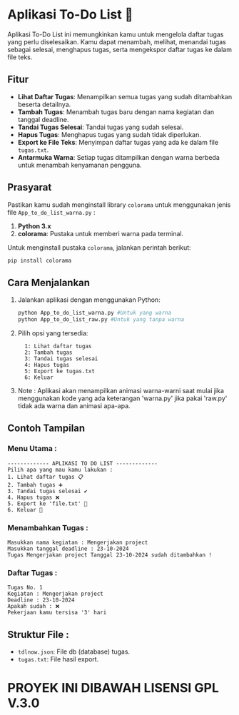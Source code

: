 # Aplikasi To-Do List 📝

Aplikasi To-Do List ini memungkinkan kamu untuk mengelola daftar tugas yang perlu diselesaikan. Kamu dapat menambah, melihat, menandai tugas sebagai selesai, menghapus tugas, serta mengekspor daftar tugas ke dalam file teks.

## Fitur

- **Lihat Daftar Tugas**: Menampilkan semua tugas yang sudah ditambahkan beserta detailnya.
- **Tambah Tugas**: Menambah tugas baru dengan nama kegiatan dan tanggal deadline.
- **Tandai Tugas Selesai**: Tandai tugas yang sudah selesai.
- **Hapus Tugas**: Menghapus tugas yang sudah tidak diperlukan.
- **Export ke File Teks**: Menyimpan daftar tugas yang ada ke dalam file `tugas.txt`.
- **Antarmuka Warna**: Setiap tugas ditampilkan dengan warna berbeda untuk menambah kenyamanan pengguna.

## Prasyarat

Pastikan kamu sudah menginstall library `colorama` untuk menggunakan jenis file `App_to_do_list_warna.py` :

1. **Python 3.x**
2. **colorama**: Pustaka untuk memberi warna pada terminal.

Untuk menginstall pustaka `colorama`, jalankan perintah berikut:

```bash
pip install colorama
```
## Cara Menjalankan

1. Jalankan aplikasi dengan menggunakan Python:
   ```bash
   python App_to_do_list_warna.py #Untuk yang warna
   python App_to_do_list_raw.py #Untuk yang tanpa warna
   ```
2. Pilih opsi yang tersedia:
   ```
     1: Lihat daftar tugas
     2: Tambah tugas
     3: Tandai tugas selesai
     4: Hapus tugas
     5: Export ke tugas.txt
     6: Keluar
   ```
3. Note : Aplikasi akan menampilkan animasi warna-warni saat mulai jika menggunakan kode yang ada keterangan 'warna.py' jika pakai 'raw.py' tidak ada warna dan animasi apa-apa.

## Contoh Tampilan

### Menu Utama : 

```
------------- APLIKASI TO DO LIST -------------
Pilih apa yang mau kamu lakukan :
1. Lihat daftar tugas 📋
2. Tambah tugas ➕
3. Tandai tugas selesai ✔️
4. Hapus tugas ❌
5. Export ke 'file.txt' 💾
6. Keluar 🚪
```

### Menambahkan Tugas :

```
Masukkan nama kegiatan : Mengerjakan project
Masukkan tanggal deadline : 23-10-2024
Tugas Mengerjakan project Tanggal 23-10-2024 sudah ditambahkan !
```

### Daftar Tugas :

```
Tugas No. 1
Kegiatan : Mengerjakan project
Deadline : 23-10-2024
Apakah sudah : ❌
Pekerjaan kamu tersisa '3' hari
```

## Struktur File :
 - `tdlnow.json`: File db (database) tugas.
 - `tugas.txt`: File hasil export.

# PROYEK INI DIBAWAH LISENSI GPL V.3.0
